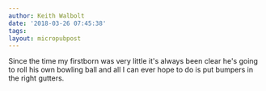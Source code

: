 ```yaml
---
author: Keith Walbolt
date: '2018-03-26 07:45:38'
tags:
layout: micropubpost
---
```


Since the time my firstborn was very little it's always been clear he's going to roll his own bowling ball and all I can ever hope to do is put bumpers in the right gutters.